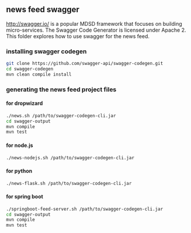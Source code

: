 ## news feed swagger

http://swagger.io/ is a popular MDSD framework that focuses on building
micro-services. The Swagger Code Generator is licensed under Apache 2.
This folder explores how to use swagger for the news feed.

### installing swagger codegen

```bash
git clone https://github.com/swagger-api/swagger-codegen.git
cd swagger-codegen
mvn clean compile install
```

### generating the news feed project files

#### for dropwizard

```bash
./news.sh /path/to/swagger-codegen-cli.jar
cd swagger-output
mvn compile
mvn test
```

#### for node.js

```bash
./news-nodejs.sh /path/to/swagger-codegen-cli.jar
```

#### for python

```bash
./news-flask.sh /path/to/swagger-codegen-cli.jar
```

#### for spring boot

```bash
./springboot-feed-server.sh /path/to/swagger-codegen-cli.jar
cd swagger-output
mvn compile
mvn test
```
